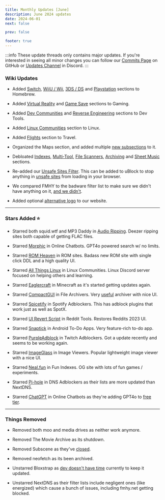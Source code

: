 ```yaml
---
title: Monthly Updates [June]
description: June 2024 updates
date: 2024-06-01
next: false

prev: false

footer: true
---
```


<Post authors="nbats"/>

:::info
These update threads only contains major updates. If you're interested
in seeing all minor changes you can follow our
[Commits Page](https://github.com/fmhy/FMHYedit/commits/main) on GitHub or
[Updates Channel](https://redd.it/17f8msf) in Discord.
:::

### Wiki Updates

- Added [Switch](https://fmhy.net/gaming-tools#switch-homebrew),
  [WiiU / Wii](https://fmhy.net/gaming-tools#wii-u-wii-homebrew),
  [3DS / DS](https://fmhy.net/gaming-tools#_3ds-ds-homebrew) and
  [Playstation](https://fmhy.net/gaming-tools#playstation-homebrew) sections to
  Homebrew.
- Added [Virtual Reality](https://fmhy.net/gaming#virtual-reality)
  and [Game Save](https://fmhy.net/gaming-tools#game-saves) sections to Gaming.

- Added [Dev Communities](https://fmhy.net/developer-tools#dev-communities) and
  [Reverse Engineering](https://fmhy.net/developer-tools#reverse-engineering) sections
  to Dev Tools.

- Added [Linux Communities](https://fmhy.net/linux-macos#linux-communities)
  section to Linux.

- Added [Flights](https://fmhy.net/misc#flights) section to Travel.

- Organized the Maps section, and added multiple
  [new subsections](https://fmhy.net/misc#maps) to it.

- Debloated [Indexes](https://fmhy.net/misc#indexes),
  [Multi-Tool](https://fmhy.net/misc#multi-tool-sites),
  [File Scanners](https://fmhy.net/privacy#file-scanners),
  [Archiving](https://fmhy.net/internet-tools#archiving) and
  [Sheet Music](https://fmhy.net/storage#music-sheet-collections) sections.

- Re-added our
  [Unsafe Sites Filter](https://github.com/WindowsAurora/FMHYFilterlist/). This
  can be added to uBlock to stop anything in
  [unsafe sites](https://fmhy.net/unsafe) from loading in your browser.

- We compared FMHY to the badware filter list to make sure we didn't have
  anything on it, [and we didn't](https://ibb.co/9TQ6Nnv).

- Added optional [alternative logo](https://pastebin.com/MDnQPKP3) to our
  website.

---

### Stars Added ⭐

- Starred both squid.wtf and MP3 Daddy in
  [Audio Ripping](https://fmhy.net/audio#audio-ripping-sites). Deezer
  ripping sites both capable of getting FLAC files.

- Starred [Morphic](https://fmhy.net/ai#online-chatbots) in Online Chatbots.
  GPT4o powered search w/ no limits.

- Starred [ROM Heaven](https://fmhy.net/gaming#rom-sites) in ROM
  sites. Badass new ROM site with single click DDL and a high quality UI.

- Starred [All Things Linux](https://fmhy.net/linux-macos#linux-communities) in
  Linux Communities. Linux Discord server focused on helping others and
  learning.

- Starred [Eaglercraft](https://fmhy.net/gaming-tools#minecraft-tools) in
  Minecraft as it's started getting updates again.

- Starred [CompactGUI](https://fmhy.net/file-tools#file-archivers) in File
  Archivers. Very [useful](https://ibb.co/xm23Xbh) archiver with nice UI.

- Starred [Spicetify](https://fmhy.net/audio#spotify-adblockers) in
  Spotify Adblockers. This has adblock plugins that work just as well as SpotX.

- Starred [UI Revert Script](https://fmhy.net/social-media-tools#reddit-tools)
  in Reddit Tools. Restores Reddits 2023 UI.

- Starred [Snaptick](https://fmhy.net/storage#to-do-apps) in Android To-Do Apps.
  Very feature-rich to-do app.

- Starred [PurpleAdblock](https://fmhy.net/social-media-tools#twitch-adblockers)
  in Twitch Adblockers. Got a update recently and seems to be working again.

- Starred [ImageGlass](https://fmhy.net/image-tools#image-viewers) in Image
  Viewers. Popular lightweight image viewer with a nice UI.

- Starred [Neal.fun](https://fmhy.net/storage#fun-indexes) in Fun Indexes. OG
  site with lots of fun games / experiments.

- Starred [Pi-hole](https://fmhy.net/privacy#dns-adblocking) in DNS
  Adblockers as their lists are more updated than NextDNS.

- Starred [ChatGPT](https://fmhy.net/ai#online-chatbots) in Online Chatbots as
  they're adding GPT4o to
  [free tier](https://help.openai.com/en/articles/7102672-how-can-i-access-gpt-4-gpt-4-turbo-and-gpt-4o).

---

### Things Removed

- Removed both moo and media drives as neither work anymore.

- Removed The Movie Archive as its shutdown.

- Removed Subscene as they've [closed](https://ibb.co/SVX41NW).

- Removed neofetch as its been archived.

- Unstarred Bloxstrap as
  [dev doesn't have time](https://github.com/pizzaboxer/bloxstrap/wiki/Addressing-usability-problems-with-Bloxstrap-v2.5.4) currently to keep it updated.

- Unstarred NextDNS as their filter lists include negligent ones (like energized) which cause a bunch of issues, including fmhy.net getting blocked.
